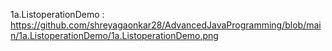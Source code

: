 1a.ListoperationDemo : https://github.com/shreyagaonkar28/AdvancedJavaProgramming/blob/main/1a.ListoperationDemo/1a.ListoperationDemo.png
